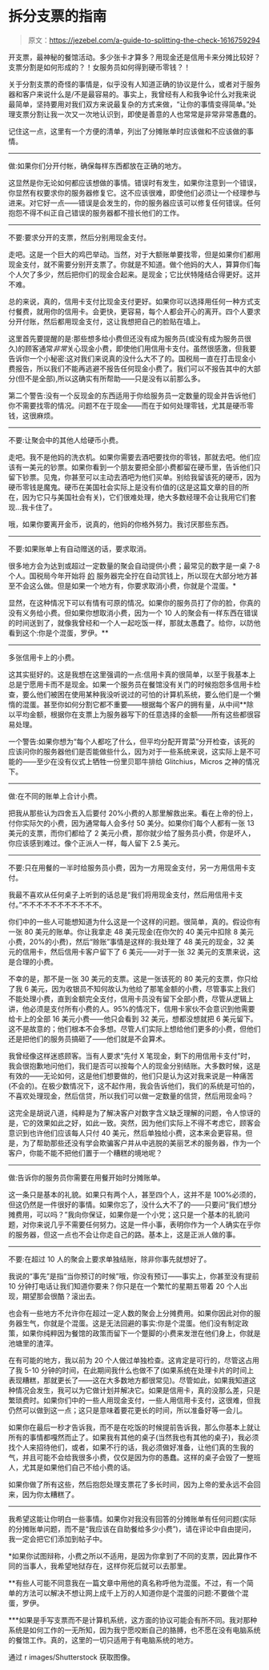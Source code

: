 # 拆分支票的指南

> 原文：<https://jezebel.com/a-guide-to-splitting-the-check-1616759294>

开支票，最神秘的餐馆活动。多少张卡才算多？用现金还是信用卡来分摊比较好？支票分割是如何形成的？！女服务员如何得到硬币零钱？！



关于分割支票的奇怪的事情是，似乎没有人知道正确的协议是什么，或者对于服务器和客户来说什么是/不是最容易的。事实上，我曾经有人和我争论什么对我来说最简单，坚持要用对我们双方来说最复杂的方式来做，“让你的事情变得简单。”处理支票分割让我一次又一次地认识到，即使是善意的人也常常是非常非常愚蠢的。

记住这一点，这里有一个方便的清单，列出了分摊账单时应该做和不应该做的事情。

* * *

做:如果你们分开付帐，确保每样东西都放在正确的地方。

这显然是你无论如何都应该想做的事情。错误时有发生，如果你注意到一个错误，你显然有权要求你的服务器修复它。这不应该很难，即使他们必须让一个经理参与进来。对它好一点——错误是会发生的，你的服务器应该可以修复任何错误。任何抱怨不得不纠正自己错误的服务器都不擅长他们的工作。

* * *

不要:要求分开的支票，然后分别用现金支付。

走吧。这是一个巨大的鸡巴举动。当然，对于大额账单要找零，但是如果你们都用现金支付，就不需要分别开支票了。你就是不知道。做个他妈的大人，算算你们每个人欠了多少，然后把你们的现金合起来。是现金；它比伏特隆结合得更好。这并不难。

总的来说，真的，信用卡支付比现金支付更好。如果你可以选择用任何一种方式支付餐费，就用你的信用卡。会更快，更容易，每个人都会开心的离开。四个人要求分开付账，然后都用现金支付，这让我想把自己的脸贴在墙上。

这里首先要提醒的是:那些想多给小费但还没有成为服务员(或没有成为服务员很久)的顾客通常*非常*关心现金小费，即使他们用信用卡支付。虽然很感激，但我要告诉你一个小秘密:这对我们来说真的没什么大不了的。国税局一直在打击现金小费报告，所以我们不能再逃避不报告任何现金小费了。我们可以不报告其中的大部分(但不是全部),所以这确实有所帮助——只是没有以前那么多。

第二个警告:没有一个反现金的东西适用于你给服务员一定数量的现金并告诉他们你不需要找零的情况。问题不在于现金——而在于如何处理零钱，尤其是硬币零钱，这很麻烦。

* * *

不要:让聚会中的其他人给硬币小费。

走吧。我不是他妈的洗衣机。如果你需要去酒吧要找你的零钱，那就去吧。他们应该有一美元的钞票。如果你看到一个朋友要把全部小费都留在硬币里，告诉他们只留下钞票。见鬼，你甚至可以主动去酒吧为他们买单。别给我留该死的硬币，因为硬币零钱是魔鬼。硬币在美国社会实际上是没有价值的(这是这篇文章的目的所在，因为它只与美国社会有关)，它们很难处理，绝大多数经理不会让我用它们套现...我卡住了。

哦，如果你要离开金币，说真的，他妈的你格外努力。我讨厌那些东西。

* * *

不要:如果账单上有自动赠送的话，要求取消。

很多地方会为达到或超过一定数量的聚会自动提供小费；最常见的数字是一桌 7-8 个人。国税局今年开始将 [的](http://thebitchywaiter.com/2013/12/say-goodbye-to-the-automatic-gratuity.html) 服务器完全拧在自动赏钱上，所以现在大部分地方甚至不会这么做。但是如果一个地方有，你要求取消小费，你就是个混蛋。*

显然，在这种情况下可以有情有可原的情况。如果你的服务员打了你的脸，你真的没有义务给小费。但如果你想取消小费，因为一个 10 人的聚会有一样东西在错误的时间送到了，就像我曾经和一个人一起吃饭一样，那就太愚蠢了。给你，以防他看到这个:你是个混蛋，罗伊。**

* * *

多张信用卡上的小费。

这其实挺好的。这是我想在这里强调的一点:信用卡真的很简单，以至于我基本上总是宁愿用卡而不是现金。如果一个服务员在餐馆没有关门的时候抱怨多信用卡检查，要么他们被困在使用某种我没听说过的可怕的计算机系统，要么他们是一个懒惰的混蛋。甚至你如何分割它都不重要——根据每个客户的拥有量，从中间**除以平均金额，根据你在支票上为服务器写下的任意选择的金额——所有这些都很容易处理。

一个警告:如果你想为“每个人都吃了什么，但平均分配开胃菜”分开检查，该死的应该问你的服务器他们是否能做些什么，因为对于一些系统来说，这实际上是不可能的——至少在没有仪式上牺牲一份里贝耶牛排给 Glitchius，Micros 之神的情况下。

* * *

做:在不同的账单上合计小费。

把我从那些认为四舍五入后要付 20%小费的人那里解救出来。看在上帝的份上，付你实际欠的小费，因为通常每人会多付 50 美分。如果你们每个人都有一张 13 美元的支票，而你们都给了 2 美元小费，那你就少给了服务员小费，你是坏人，你应该感到难过。像个正派人一样，每人留下 2.5 美元。

* * *

不要:只在用餐的一半时给服务员小费，因为一方用现金支付，另一方用信用卡支付。

我最不喜欢从任何桌子上听到的话总是“我们将用现金支付，然后用信用卡支付。”不不不不不不不不不不不。

你们中的一些人可能想知道为什么这是一个这样的问题。很简单，真的。假设你有一张 80 美元的账单。你让我拿走 48 美元现金(在你欠的 40 美元中扣除 8 美元小费，20%的小费)，然后“赊账”事情是这样的:我处理了 48 美元的现金，32 美元的信用卡，然后信用卡客户留下了 6 美元——对于一张 32 美元的支票来说，这是合理的小费。

不幸的是，那不是一张 30 美元的支票。这是一张该死的 80 美元的支票，你只给了我 6 美元，因为收银员不知何故认为他给了那笔金额的小费，尽管事实上我们不能处理小费，直到金额完全支付，信用卡员没有留下全部小费，尽管从逻辑上讲，他必须是支付所有小费的人。95%的情况下，信用卡家伙不会意识到他需要给卡上的全部 16 美元小费——他只会看到 32 美元，想都没想就把 6 美元留下。这不是故意的；他们根本不会多想。尽管人们实际上想给他们更多的小费，但他们还是把他们的服务员搞砸了——他们就是不会算术。

我曾经像这样迷惑顾客。当有人要求“先付 X 笔现金，剩下的用信用卡支付”时，我会很抱歉地问他们，我们是否可以按每个人的现金分别结账。大多数时候，这是有效的——无论如何，这是他们想要做的，他们只是认为这对我来说是一种痛苦(不会的)。在极少数情况下，这不起作用，我会告诉他们，我们的系统是可怕的，不喜欢处理现金，然后信贷，所以我们可以做一定数量的信贷，然后用现金吗？

这完全是胡说八道，纯粹是为了解决客户对数字含义缺乏理解的问题，令人惊讶的是，它的效果如此之好，如此一致。突然，因为他们实际上不得不考虑它，顾客会意识到也许他们应该每人只付 40 美元，然后单独给小费，这本来会更容易。但是，为了帮助那些还没有学会欺骗客户并从中逃脱的美丽艺术的服务器，作为一个客户，你能不能不把他们置于一个糟糕的境地呢？

* * *

做:告诉你的服务员你需要在用餐开始时分摊账单。

这一条只是基本的礼貌。如果只有两个人，甚至四个人，这并不是 100%必须的，但这仍然是一件很好的事情。如果你忘了，没什么大不了的——只要问“我们想分摊费用，可以吗？”我向你保证，如果你是一个小党；这只是一个基本的礼貌问题，对你来说几乎不需要任何努力。这是一件小事，表明你作为一个人确实在乎你的服务器，但这一点也不会让你走自己的路。基本上，这是正派人做的事。

* * *

不要:在超过 10 人的聚会上要求单独结账，除非你事先就想好了。

我说的“事先”是指“当你预订的时候”哦，你没有预订——事实上，你甚至没有提前 10 分钟打电话让我们知道你要来？你只是在一个繁忙的星期五带着 20 个人出现，期望那会很酷？滚出去。

也会有一些地方不允许你在超过一定人数的聚会上分摊费用。如果你因此对你的服务器生气，你就是个混蛋。这是无法回避的事实:你是个混蛋。他们没有制定政策，如果你纯粹因为餐馆的政策而留下一个蹩脚的小费来发泄在他们身上，你就是池塘里的渣滓。

在有可能的地方，我以前为 20 个人做过单独检查。这肯定是可行的，尽管这占用了我 5-10 分钟的时间，在此期间我什么也做不了(如果系统在处理卡片的时间上表现糟糕，那就更长了——这在大多数地方都很常见)。尽管如此，如果我知道这种情况会发生，我可以为它做计划并解决它。如果是信用卡，真的没那么差，只是繁琐费时。如果你们中的一些人用现金支付，一些人用信用卡支付，这很难，但我仍然可以做到这一点；这只是意味着要花更长的时间，所以准备好等一会儿。

如果你在最后一秒才告诉我，而不是在吃饭的时候提前告诉我，那么你基本上就让所有的事情都嘎然而止了。如果我有其他的桌子(当然我也有其他的桌子)，我必须找个人来招待他们，或者，如果不行的话，我必须做好准备，让他们真的生我的气，并且可能不会给我很多小费，仅仅是因为你的愚蠢。这样的桌子会毁了一整班人，尤其是如果他们自己不给小费的话。

如果你做了所有这些，然后抱怨处理支票花了多长时间，因为上帝的爱永远不会回来，因为你太糟糕了。

* * *

我希望这能让你明白一些事情。如果你对我没有回答的分摊账单有任何问题(实际的分摊账单问题，而不是“我应该在自助餐给多少小费”)，请在评论中自由提问，我一定会把它们添加到帖子中。

*如果你试图辩称，小费之所以不适用，是因为你拿到了不同的支票，因此算作不同的当事人，我希望地狱存在，这样你死后就可以去那里。

**有些人可能不同意我在一篇文章中用他的真名称呼他为混蛋。不过，有一个简单的方法可以解决不想让网上成千上万的人知道你是个混蛋的问题:不要做个混蛋，罗伊。

***如果是手写支票而不是计算机系统，这方面的协议可能会有所不同。我对那种系统是如何工作的一无所知，因为我宁愿咬断自己的胳膊，也不愿在没有电脑系统的餐馆工作。真的，这里的一切只适用于有电脑系统的地方。

通过 r images/Shutterstock 获取图像。